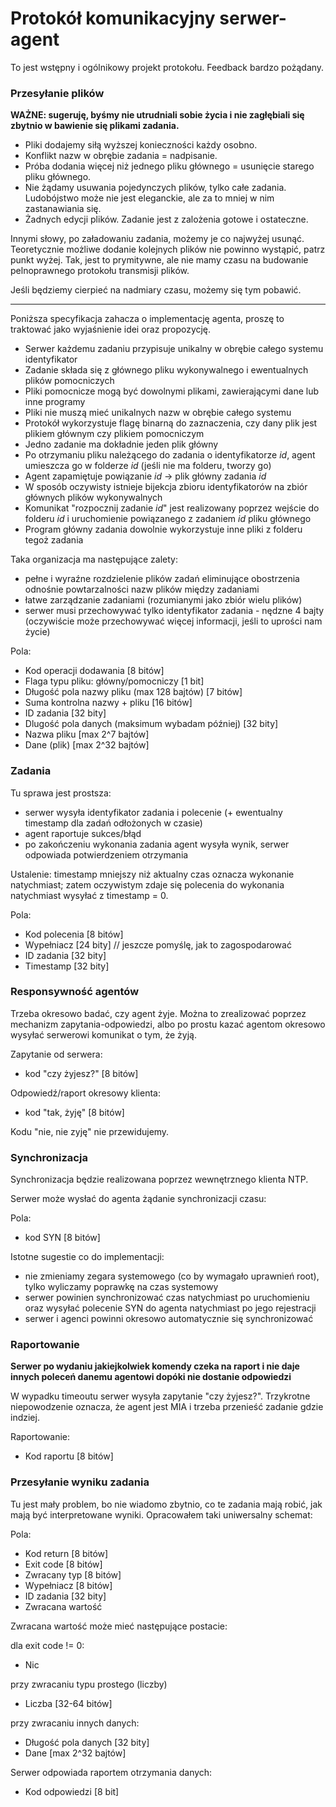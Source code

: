 # Protokół komunikacyjny serwer-agent

To jest wstępny i ogólnikowy projekt protokołu. Feedback bardzo pożądany.

### Przesyłanie plików

**WAŻNE: sugeruję, byśmy nie utrudniali sobie życia i nie zagłębiali się zbytnio w bawienie się plikami zadania.**

 - Pliki dodajemy siłą wyższej konieczności każdy osobno.
 - Konflikt nazw w obrębie zadania = nadpisanie.
 - Próba dodania więcej niż jednego pliku głównego = usunięcie starego pliku głównego.
 - Nie żądamy usuwania pojedynczych plików, tylko całe zadania. Ludobójstwo może nie jest eleganckie, ale za to mniej w nim zastanawiania się.
 - Żadnych edycji plików. Zadanie jest z zalożenia gotowe i ostateczne.

Innymi słowy, po załadowaniu zadania, możemy je co najwyżej usunąć. Teoretycznie możliwe dodanie kolejnych plików nie powinno wystąpić, patrz punkt wyżej.
Tak, jest to prymitywne, ale nie mamy czasu na budowanie pelnoprawnego protokołu transmisji plików.

Jeśli będziemy cierpieć na nadmiary czasu, możemy się tym pobawić.

--------------------
Poniższa specyfikacja zahacza o implementację agenta, proszę to traktować jako wyjaśnienie idei oraz propozycję.

 - Serwer każdemu zadaniu przypisuje unikalny w obrębie całego systemu identyfikator
 - Zadanie składa się z głównego pliku wykonywalnego i ewentualnych plików pomocniczych
 - Pliki pomocnicze mogą być dowolnymi plikami, zawierającymi dane lub inne programy
 - Pliki nie muszą mieć unikalnych nazw w obrębie całego systemu
 - Protokół wykorzystuje flagę binarną do zaznaczenia, czy dany plik jest plikiem głównym czy plikiem pomocniczym
 - Jedno zadanie ma dokładnie jeden plik główny
 - Po otrzymaniu pliku należącego do zadania o identyfikatorze *id*, agent umieszcza go w folderze *id* (jeśli nie ma folderu, tworzy go)
 - Agent zapamiętuje powiązanie *id* -> plik główny zadania *id*
 - W sposób oczywisty istnieje bijekcja zbioru identyfikatorów na zbiór głównych plików wykonywalnych
 - Komunikat "rozpocznij zadanie *id*" jest realizowany poprzez wejście do folderu *id* i uruchomienie powiązanego z zadaniem *id* pliku głównego
 - Program główny zadania dowolnie wykorzystuje inne pliki z folderu tegoż zadania

Taka organizacja ma następujące zalety:
 - pełne i wyraźne rozdzielenie plików zadań eliminujące obostrzenia odnośnie powtarzalności nazw plików między zadaniami
 - łatwe zarządzanie zadaniami (rozumianymi jako zbiór wielu plików)
 - serwer musi przechowywać tylko identyfikator zadania - nędzne 4 bajty (oczywiście może przechowywać więcej informacji, jeśli to uprości nam życie)

Pola:
 - Kod operacji dodawania [8 bitów]
 - Flaga typu pliku: główny/pomocniczy [1 bit]
 - Długość pola nazwy pliku (max 128 bajtów) [7 bitów]
 - Suma kontrolna nazwy + pliku [16 bitów]
 - ID zadania [32 bity]
 - Dlugość pola danych (maksimum wybadam później) [32 bity]
 - Nazwa pliku [max 2^7 bajtów]
 - Dane (plik) [max 2^32 bajtów]

### Zadania

Tu sprawa jest prostsza: 
 - serwer wysyła identyfikator zadania i polecenie (+ ewentualny timestamp dla zadań odłożonych w czasie)
 - agent raportuje sukces/błąd
 - po zakończeniu wykonania zadania agent wysyła wynik, serwer odpowiada potwierdzeniem otrzymania

Ustalenie: timestamp mniejszy niż aktualny czas oznacza wykonanie natychmiast; zatem oczywistym zdaje się polecenia do wykonania natychmiast wysyłać z timestamp = 0. 

Pola:
 - Kod polecenia [8 bitów]
 - Wypełniacz [24 bity] // jeszcze pomyślę, jak to zagospodarować
 - ID zadania [32 bity]
 - Timestamp [32 bity]

### Responsywność agentów

Trzeba okresowo badać, czy agent żyje. Można to zrealizować poprzez mechanizm zapytania-odpowiedzi, albo po prostu kazać agentom okresowo wysyłać serwerowi komunikat o tym, że żyją.

Zapytanie od serwera:
 - kod "czy żyjesz?" [8 bitów]

Odpowiedź/raport okresowy klienta:
 - kod "tak, żyję" [8 bitów]

Kodu "nie, nie zyję" nie przewidujemy.

### Synchronizacja

Synchronizacja będzie realizowana poprzez wewnętrznego klienta NTP.

Serwer może wysłać do agenta żądanie synchronizacji czasu:

Pola:
 - kod SYN [8 bitów]

Istotne sugestie co do implementacji:
 - nie zmieniamy zegara systemowego (co by wymagało uprawnień root), tylko wyliczamy poprawkę na czas systemowy
 - serwer powinien synchronizować czas natychmiast po uruchomieniu oraz wysyłać polecenie SYN do agenta natychmiast po jego rejestracji
 - serwer i agenci powinni okresowo automatycznie się synchronizować

### Raportowanie

**Serwer po wydaniu jakiejkolwiek komendy czeka na raport i nie daje innych poleceń danemu agentowi dopóki nie dostanie odpowiedzi**

W wypadku timeoutu serwer wysyła zapytanie "czy żyjesz?". Trzykrotne niepowodzenie oznacza, że agent jest MIA i trzeba przenieść zadanie gdzie indziej.

Raportowanie:
 - Kod raportu [8 bitów]

### Przesyłanie wyniku zadania

Tu jest mały problem, bo nie wiadomo zbytnio, co te zadania mają robić, jak mają być interpretowane wyniki. Opracowałem taki uniwersalny schemat:

Pola:
 - Kod return [8 bitów]
 - Exit code [8 bitów]
 - Zwracany typ [8 bitów]
 - Wypełniacz [8 bitów]
 - ID zadania [32 bity]
 - Zwracana wartość

Zwracana wartość może mieć następujące postacie:

dla exit code != 0:
 - Nic

przy zwracaniu typu prostego (liczby)
 - Liczba [32-64 bitów]

przy zwracaniu innych danych:
 - Długość pola danych [32 bity]
 - Dane [max 2^32 bajtów]


Serwer odpowiada raportem otrzymania danych:
 - Kod odpowiedzi [8 bit]
